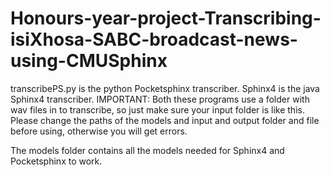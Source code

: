 # Honours-year-project-Transcribing-isiXhosa-SABC-broadcast-news-using-CMUSphinx
transcribePS.py is the python Pocketsphinx transcriber.
Sphinx4 is the java Sphinx4 transcriber.
IMPORTANT: Both these programs use a folder with wav files in to transcribe, so just make sure your input folder is like this.
Please change the paths of the models and input and output folder and file before using, otherwise you will get errors.

The models folder contains all the models needed for Sphinx4 and Pocketsphinx to work.
